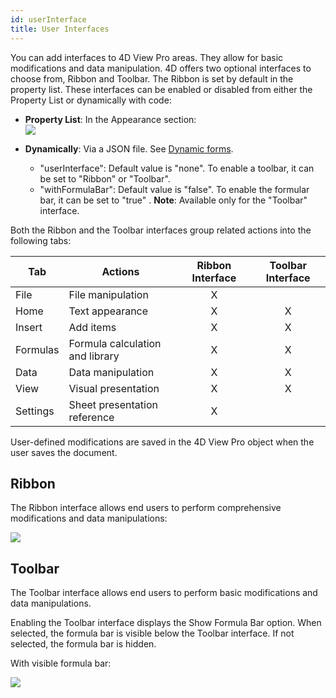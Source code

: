 ```yaml
---
id: userInterface
title: User Interfaces
---
```


You can add interfaces to 4D View Pro areas. They allow for basic modifications and data manipulation. 4D offers two optional interfaces to choose from, Ribbon and Toolbar. The Ribbon is set by default in the property list. These interfaces can be enabled or disabled from either the Property List or dynamically with code:

*	**Property List**: In the Appearance section:  
	![](assets/en/ViewPro/vpUserInterface.PNG)
	
*	**Dynamically**: Via a JSON file. See  [Dynamic forms](../FormObjects/formObjects_overview.md).
	*	"userInterface": Default value is "none". To enable a toolbar, it can be set to "Ribbon" or "Toolbar".
	*	"withFormulaBar": Default value is "false". To enable the formular bar, it can be set to "true" . **Note**: Available only for the "Toolbar" interface. 

Both the Ribbon and the Toolbar interfaces group related actions into the following tabs: 	

|Tab| 	Actions	|Ribbon Interface|	Toolbar Interface|
|---|---|:---:|:---:|
|File|File manipulation|X| |	 
|Home|Text appearance|X|X|
|Insert|Add items| X| X|
|Formulas|Formula calculation and library|	 X|X|
|Data|Data manipulation|X| X|
|View|Visual presentation| X| X|
|Settings|Sheet presentation reference|X| |	 


User-defined modifications are saved in the 4D View Pro object when the user saves the document.

## Ribbon

The Ribbon interface allows end users to perform comprehensive modifications and data manipulations:

![](assets/en/ViewPro/vpRibbon.PNG)

## Toolbar

The Toolbar interface allows end users to perform basic modifications and data manipulations. 

Enabling the Toolbar interface displays the Show Formula Bar option. When selected, the formula bar is visible below the Toolbar interface. If not selected, the formula bar is hidden.

With visible formula bar:

![](assets/en/ViewPro/vpToolbar.PNG)